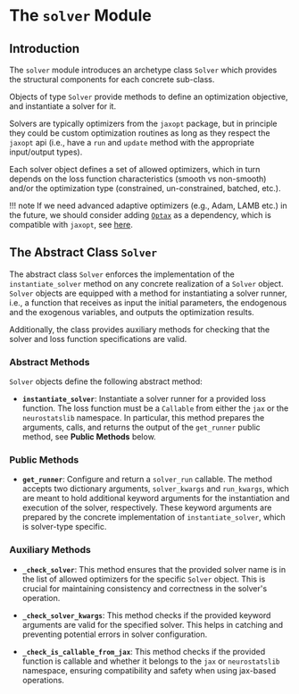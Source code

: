 # The `solver` Module

## Introduction

The `solver` module introduces an archetype class `Solver` which provides the structural components for each concrete sub-class.

Objects of type `Solver` provide methods to define an optimization objective, and instantiate a solver for it.

Solvers are typically optimizers from the `jaxopt` package, but in principle they could be custom optimization routines as long as they respect the `jaxopt` api (i.e., have a `run` and `update` method with the appropriate input/output types).

Each solver object defines a set of allowed optimizers, which in turn depends on the loss function characteristics (smooth vs non-smooth) and/or the optimization type (constrained, un-constrained, batched, etc.).

!!! note
    If we need advanced adaptive optimizers (e.g., Adam, LAMB etc.) in the future, we should consider adding [`Optax`](https://optax.readthedocs.io/en/latest/) as a dependency, which is compatible with `jaxopt`, see [here](https://jaxopt.github.io/stable/_autosummary/jaxopt.OptaxSolver.html#jaxopt.OptaxSolver).

## The Abstract Class `Solver`

The abstract class `Solver` enforces the implementation of the `instantiate_solver` method on any concrete realization of a `Solver` object. `Solver` objects are equipped with a method for instantiating a solver runner, i.e., a function that receives as input the initial parameters, the endogenous and the exogenous variables, and outputs the optimization results.

Additionally, the class provides auxiliary methods for checking that the solver and loss function specifications are valid.

### Abstract Methods

`Solver` objects define the following abstract method:

- **`instantiate_solver`**: Instantiate a solver runner for a provided loss function. The loss function must be a `Callable` from either the `jax` or the `neurostatslib` namespace. In particular, this method prepares the arguments, calls, and returns the output of the `get_runner` public method, see **Public Methods** below.

### Public Methods

- **`get_runner`**: Configure and return a `solver_run` callable. The method accepts two dictionary arguments, `solver_kwargs` and `run_kwargs`, which are meant to hold additional keyword arguments for the instantiation and execution of the solver, respectively. These keyword arguments are prepared by the concrete implementation of `instantiate_solver`, which is solver-type specific.

### Auxiliary Methods

- **`_check_solver`**: This method ensures that the provided solver name is in the list of allowed optimizers for the specific `Solver` object. This is crucial for maintaining consistency and correctness in the solver's operation.

- **`_check_solver_kwargs`**: This method checks if the provided keyword arguments are valid for the specified solver. This helps in catching and preventing potential errors in solver configuration.

- **`_check_is_callable_from_jax`**: This method checks if the provided function is callable and whether it belongs to the `jax` or `neurostatslib` namespace, ensuring compatibility and safety when using jax-based operations.
